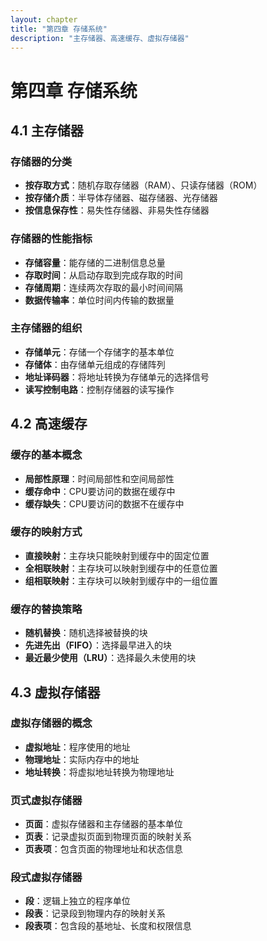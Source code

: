```yaml
---
layout: chapter
title: "第四章 存储系统"
description: "主存储器、高速缓存、虚拟存储器"
---
```


# 第四章 存储系统

## 4.1 主存储器

### 存储器的分类
- **按存取方式**：随机存取存储器（RAM）、只读存储器（ROM）
- **按存储介质**：半导体存储器、磁存储器、光存储器
- **按信息保存性**：易失性存储器、非易失性存储器

### 存储器的性能指标
- **存储容量**：能存储的二进制信息总量
- **存取时间**：从启动存取到完成存取的时间
- **存储周期**：连续两次存取的最小时间间隔
- **数据传输率**：单位时间内传输的数据量

### 主存储器的组织
- **存储单元**：存储一个存储字的基本单位
- **存储体**：由存储单元组成的存储阵列
- **地址译码器**：将地址转换为存储单元的选择信号
- **读写控制电路**：控制存储器的读写操作

## 4.2 高速缓存

### 缓存的基本概念
- **局部性原理**：时间局部性和空间局部性
- **缓存命中**：CPU要访问的数据在缓存中
- **缓存缺失**：CPU要访问的数据不在缓存中

### 缓存的映射方式
- **直接映射**：主存块只能映射到缓存中的固定位置
- **全相联映射**：主存块可以映射到缓存中的任意位置
- **组相联映射**：主存块可以映射到缓存中的一组位置

### 缓存的替换策略
- **随机替换**：随机选择被替换的块
- **先进先出（FIFO）**：选择最早进入的块
- **最近最少使用（LRU）**：选择最久未使用的块

## 4.3 虚拟存储器

### 虚拟存储器的概念
- **虚拟地址**：程序使用的地址
- **物理地址**：实际内存中的地址
- **地址转换**：将虚拟地址转换为物理地址

### 页式虚拟存储器
- **页面**：虚拟存储器和主存储器的基本单位
- **页表**：记录虚拟页面到物理页面的映射关系
- **页表项**：包含页面的物理地址和状态信息

### 段式虚拟存储器
- **段**：逻辑上独立的程序单位
- **段表**：记录段到物理内存的映射关系
- **段表项**：包含段的基地址、长度和权限信息 